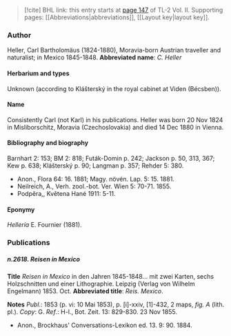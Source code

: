 > [!cite] BHL link: this entry starts at [page 147](https://www.biodiversitylibrary.org/page/33068389) of TL-2 Vol. II.
> Supporting pages: [[Abbreviations|abbreviations]], [[Layout key|layout key]].

### Author

Heller, Carl Bartholomäus (1824-1880), Moravia-born Austrian traveller and naturalist; in Mexico 1845-1848. 
**Abbreviated name**: *C. Heller*

#### Herbarium and types

Unknown (according to Klášterský in the royal cabinet at Viden (Bécsben)).

#### Name

Consistently Carl (not Karl) in his publications. Heller was born 20 Nov 1824 in Misliborschitz, Moravia (Czechoslovakia) and died 14 Dec 1880 in Vienna.

#### Bibliography and biography

Barnhart 2: 153; BM 2: 818; Futák-Domin p. 242; Jackson p. 50, 313, 367; Kew p. 638; Klášterský p. 90; Langman p. 357; Rehder 5: 380.
- Anon., Flora 64: 16. 1881; Magy. növén. Lap. 5: 15. 1881.
- Neilreich, A., Verh. zool.-bot. Ver. Wien 5: 70-71. 1855.
- Podpěra,, Květena Hané 1911: 5-11.

#### Eponymy

*Helleria* E. Fournier (1881).

### Publications

##### n.2618. Reisen in Mexico

**Title**
*Reisen in Mexico* in den Jahren 1845-1848... mit zwei Karten, sechs Holzschnitten und einer Lithographie. Leipzig (Verlag von Wilhelm Engelmann) 1853. Oct.
**Abbreviated title**: *Reis. Mexico*.

**Notes**
*Publ*.: 1853 (p. vi: 10 Mai 1853), p. \[i\]-xxiv, \[1\]-432, 2 maps, *fig. A* (lith. pl.). *Copy*: G.
*Ref*.: H-l., Bot. Zeit. 13: 829-830. 23 Nov 1855.
- Anon., Brockhaus' Conversations-Lexikon ed. 13. 9: 90. 1884.

